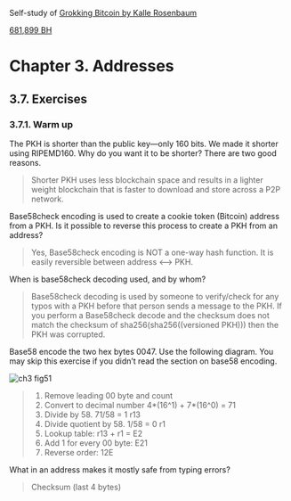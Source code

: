 
Self-study of [Grokking Bitcoin by Kalle Rosenbaum](https://rosenbaum.se/book/grokking-bitcoin.html#ch02)

[681,899 BH](https://blockstream.info/block/0000000000000000000c174b03714668052ca14887ba5b92d474b92792f1d13c)

# Chapter 3. Addresses

## 3.7. Exercises

### 3.7.1. Warm up

The PKH is shorter than the public key—only 160 bits. We made it shorter using RIPEMD160. Why do you want it to be shorter? There are two good reasons.
> Shorter PKH uses less blockchain space and results in a lighter weight blockchain that is faster to download and store across a P2P network.

Base58check encoding is used to create a cookie token (Bitcoin) address from a PKH. Is it possible to reverse this process to create a PKH from an address?
> Yes, Base58check encoding is NOT a one-way hash function.  It is easily reversible between address <--> PKH.

When is base58check decoding used, and by whom?
> Base58check decoding is used by someone to verify/check for any typos with a PKH before that person sends a message to the PKH.  If you perform a Base58check decode and the checksum does not match the checksum of sha256(sha256((versioned PKH))) then the PKH was corrupted.

Base58 encode the two hex bytes 0047. Use the following diagram. You may skip this exercise if you didn’t read the section on base58 encoding.

![ch3 fig51](https://github.com/thechipexpert/bitcoin/blob/main/images/ch03-fig51.svg)

> 1. Remove leading 00 byte and count 
> 2. Convert to decimal number 4*(16^1) + 7*(16^0) = 71
> 3. Divide by 58.  71/58 = 1 r13
> 4. Divide quotient by 58. 1/58 = 0 r1
> 5. Lookup table: r13 + r1 = E2
> 5. Add 1 for every 00 byte: E21
> 6. Reverse order: 12E

What in an address makes it mostly safe from typing errors?
> Checksum (last 4 bytes) 


